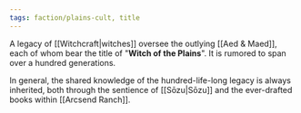 ```yaml
---
tags: faction/plains-cult, title
---
```

A legacy of [[Witchcraft|witches]] oversee the outlying [[Aed & Maed]], each of whom bear the title of "**Witch of the Plains**". It is rumored to span over a hundred generations.

In general, the shared knowledge of the hundred-life-long legacy is always inherited, both through the sentience of [[Sōzu|Sōzu]] and the ever-drafted books within [[Arcsend Ranch]].